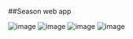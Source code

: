 ##Season web app

![image](https://user-images.githubusercontent.com/88373470/187306701-cf6fcc7e-92ef-4a47-a5cd-00b4f14b5b84.png)
![image](https://user-images.githubusercontent.com/88373470/187306689-34830d35-2821-4d2e-bc9d-e60f959f2304.png)
![image](https://user-images.githubusercontent.com/88373470/187306717-042f691c-899f-4a0a-8e3c-ab7fa5cb051b.png)
![image](https://user-images.githubusercontent.com/88373470/187306736-96c900c2-3438-4c77-be30-ac253fccb412.png)
